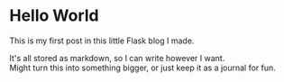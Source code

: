 # Hello World

This is my first post in this little Flask blog I made.

It's all stored as markdown, so I can write however I want.  
Might turn this into something bigger, or just keep it as a journal for fun.
